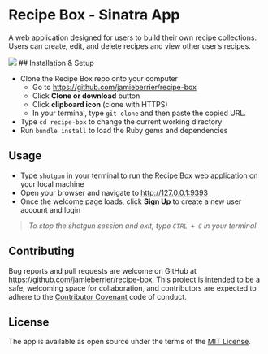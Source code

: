 # Recipe Box - Sinatra App

A web application designed for users to build their own recipe collections.  
Users can create, edit, and delete recipes and view other user’s recipes.

<img src="https://images-na.ssl-images-amazon.com/images/I/517JH27dI5L.jpg">
## Installation & Setup

* Clone the Recipe Box repo onto your computer
  * Go to https://github.com/jamieberrier/recipe-box
  * Click **Clone or download** button
  * Click **clipboard icon** (clone with HTTPS)
  * In your terminal, type `git clone` and then paste the copied URL.
* Type `cd recipe-box` to change the current working directory
* Run `bundle install` to load the Ruby gems and dependencies

## Usage

* Type `shotgun` in your terminal to run the Recipe Box web application on your local machine
* Open your browser and navigate to http://127.0.0.1:9393
* Once the welcome page loads, click **Sign Up** to create a new user account and login
> _To stop the shotgun session and exit, type `CTRL + C` in your terminal_

## Contributing

Bug reports and pull requests are welcome on GitHub at https://github.com/jamieberrier/recipe-box. This project is intended to be a safe, welcoming space for collaboration, and contributors are expected to adhere to the [Contributor Covenant](http://contributor-covenant.org) code of conduct.

## License

The app is available as open source under the terms of the [MIT License](https://opensource.org/licenses/MIT).

